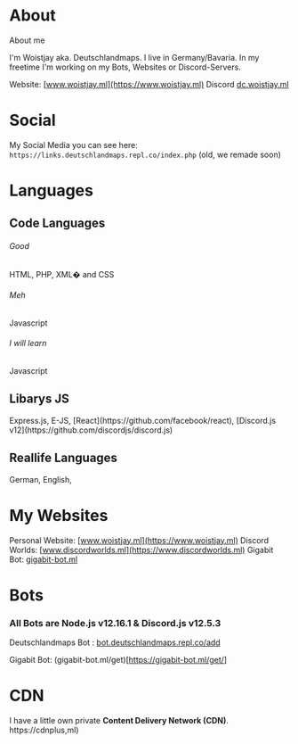 # About
About me

I'm Woistjay aka. Deutschlandmaps.
I live in Germany/Bavaria.
In my freetime I'm working on my Bots, Websites or Discord-Servers.

Website: [www.woistjay.ml](https://www.woistjay.ml)
Discord [dc.woistjay.ml ](https://dc.woistjay.ml)


# Social

My Social Media you can see here: ```https://links.deutschlandmaps.repl.co/index.php``` (old, we remade soon)

# Languages

<h2> Code Languages</h2>

<h6>Good</h6>
HTML, PHP, XML� and CSS
<h6>Meh</h6>
Javascript
<h6>I will learn</h6>
Javascript

<h2>Libarys JS</h2>
Express.js, E-JS, [React](https://github.com/facebook/react), [Discord.js v12](https://github.com/discordjs/discord.js)

<h2>Reallife Languages</h2>

German, English,


# My Websites

Personal Website: [www.woistjay.ml](https://www.woistjay.ml)
Discord Worlds: [www.discordworlds.ml](https://www.discordworlds.ml)
Gigabit Bot: [gigabit-bot.ml](https://gigabit-bot.ml)

# Bots
<h3>All Bots are Node.js v12.16.1 & Discord.js v12.5.3 </h3>

Deutschlandmaps Bot : [bot.deutschlandmaps.repl.co/add](https://bot.deutschlandmaps.repl.co/add) <p>
Gigabit Bot: (gigabit-bot.ml/get)[https://gigabit-bot.ml/get/] <p>
# CDN
 I have a little own private <b>Content Delivery Network (CDN)</b>.
  https://cdnplus,ml)
